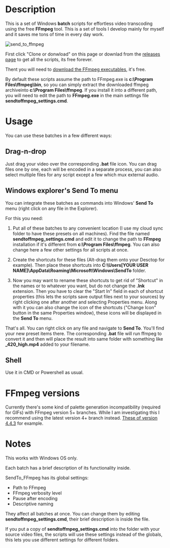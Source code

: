 # Description
This is a set of Windows **batch** scripts for effortless video transcoding using the free **FFmpeg** tool. This is a set of tools I develop mainly for myself and it saves me tons of time in every day work.

![send_to_ffmpeg](https://user-images.githubusercontent.com/9025818/155185990-32fec47d-e557-4a2f-a412-49f2f9a57f3d.jpg "SendTo_FFmpeg presets in the Windows Explorer's Send To menu")

First click "Clone or donwload" on this page or downlad from the [releases page](https://github.com/keerah/SendTo_FFmpeg/releases) to get all the scripts, its free forever.

Thent you will need to [download the FFmpeg executables](https://ffmpeg.org/download.html#build-windows), it's free.

By default these scripts assume the path to FFmpeg.exe is **c:\Program Files\ffmpeg\bin**, so you can simply extract the downloaded ffmpeg archiveinto **c:\Program Files\ffmpeg**. If you install it into a different path, you will need to edit the path to **FFmpeg.exe** in the main settings file **sendtoffmpeg_settings.cmd**.

# Usage
You can use these batches in a few different ways:

## Drag-n-drop
Just drag your video over the corresponding **.bat** file icon.
You can drag files one by one, each will be encoded in a separate process, you can also select multiple files for any script except a few which mux external audio.

## Windows explorer's Send To menu
You can integrate these batches as commands into Windows' **Send To** menu (right click on any file in the Explorer).

For this you need:

1. Put all of these batches to any convenient location (I use my cloud sync folder to have these presets on all machines). Find the file named **sendtoffmpeg_settings.cmd** and edit it to change the path to **FFmpeg** installation if it's different from **c:\Program Files\ffmpeg**. You can also change here a few other settings for all scripts at once.

2. Create the shortcuts for these files (Alt-drag them onto your Desctop for example). Then place these shortcuts into **C:\Users\[YOUR USER NAME]\AppData\Roaming\Microsoft\Windows\SendTo** folder.

3. Now you may want to rename these shortcuts to get rid of "Shortcut" in the names or to whatever you want, but do not change the **.lnk** extension. Then you have to clear the "Start In" field in each of shortcut properties (this lets the scripts save output files next to your sources) by right clicking one after another and selecting Properties menu. Along with it you can also change the icon of the shortcuts ("Change Icon" button in the same Properties window), these icons will be displayed in the **Send To** menu.

That's all. You can right click on any file and navigate to **Send To**. You'll find your new preset items there. The corresponding **.bat** file will run ffmpeg to convert it and then will place the result into same folder with something like **_420_high.mp4** added to your filename.

## Shell

Use it in CMD or Powershell as usual.

# FFmpeg versions

Currently there's some kind of palette generation incompatibility (required for GIFs) with FFmpeg version 5+ branches.
While I am investigating this I recommend using the latest version 4+ branch instead. [These of version 4.4.3](https://github.com/BtbN/FFmpeg-Builds/releases/tag/autobuild-2022-10-10-12-40) for example.

# Notes

This works with Windows OS only. 

Each batch has a brief description of its functionality inside.

SendTo_FFmpeg has its global settings:

- Path to FFmpeg
- FFmpeg verbosity level
- Pause after encoding
- Descriptive naming

They affect all batches at once. You can change them by editing **sendtoffmpeg_settings.cmd**, their brief description is inside the file.

If you put a copy of **sendtoffmpeg_settings.cmd** into the folder with your source video files, the scripts will use these settings instead of the globals, this lets you use different settings for different folders.
